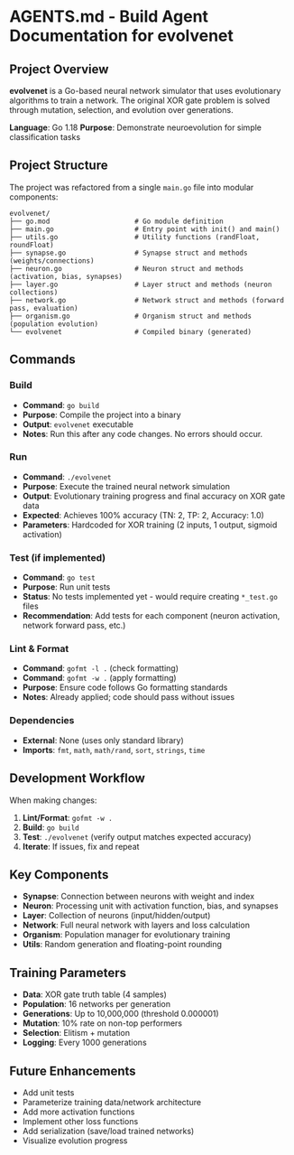 # AGENTS.md - Build Agent Documentation for evolvenet

## Project Overview
**evolvenet** is a Go-based neural network simulator that uses evolutionary algorithms to train a network. The original XOR gate problem is solved through mutation, selection, and evolution over generations.

**Language**: Go 1.18
**Purpose**: Demonstrate neuroevolution for simple classification tasks

## Project Structure
The project was refactored from a single `main.go` file into modular components:

```
evolvenet/
├── go.mod                     # Go module definition
├── main.go                    # Entry point with init() and main()
├── utils.go                   # Utility functions (randFloat, roundFloat)
├── synapse.go                 # Synapse struct and methods (weights/connections)
├── neuron.go                  # Neuron struct and methods (activation, bias, synapses)
├── layer.go                   # Layer struct and methods (neuron collections)
├── network.go                 # Network struct and methods (forward pass, evaluation)
├── organism.go                # Organism struct and methods (population evolution)
└── evolvenet                  # Compiled binary (generated)
```

## Commands

### Build
- **Command**: `go build`
- **Purpose**: Compile the project into a binary
- **Output**: `evolvenet` executable
- **Notes**: Run this after any code changes. No errors should occur.

### Run
- **Command**: `./evolvenet`
- **Purpose**: Execute the trained neural network simulation
- **Output**: Evolutionary training progress and final accuracy on XOR gate data
- **Expected**: Achieves 100% accuracy (TN: 2, TP: 2, Accuracy: 1.0)
- **Parameters**: Hardcoded for XOR training (2 inputs, 1 output, sigmoid activation)

### Test (if implemented)
- **Command**: `go test`
- **Purpose**: Run unit tests
- **Status**: No tests implemented yet - would require creating `*_test.go` files
- **Recommendation**: Add tests for each component (neuron activation, network forward pass, etc.)

### Lint & Format
- **Command**: `gofmt -l .` (check formatting)
- **Command**: `gofmt -w .` (apply formatting)
- **Purpose**: Ensure code follows Go formatting standards
- **Notes**: Already applied; code should pass without issues

### Dependencies
- **External**: None (uses only standard library)
- **Imports**: `fmt`, `math`, `math/rand`, `sort`, `strings`, `time`

## Development Workflow
When making changes:
1. **Lint/Format**: `gofmt -w .`
2. **Build**: `go build`
3. **Test**: `./evolvenet` (verify output matches expected accuracy)
4. **Iterate**: If issues, fix and repeat

## Key Components
- **Synapse**: Connection between neurons with weight and index
- **Neuron**: Processing unit with activation function, bias, and synapses
- **Layer**: Collection of neurons (input/hidden/output)
- **Network**: Full neural network with layers and loss calculation
- **Organism**: Population manager for evolutionary training
- **Utils**: Random generation and floating-point rounding

## Training Parameters
- **Data**: XOR gate truth table (4 samples)
- **Population**: 16 networks per generation
- **Generations**: Up to 10,000,000 (threshold 0.000001)
- **Mutation**: 10% rate on non-top performers
- **Selection**: Elitism + mutation
- **Logging**: Every 1000 generations

## Future Enhancements
- Add unit tests
- Parameterize training data/network architecture
- Add more activation functions
- Implement other loss functions
- Add serialization (save/load trained networks)
- Visualize evolution progress